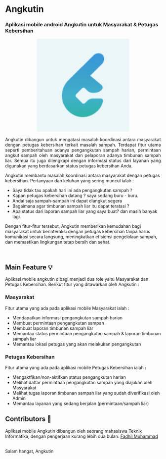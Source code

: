 # Angkutin
### Aplikasi mobile android Angkutin untuk Masyarakat & Petugas Kebersihan
<!-- BACKGROUND PROJECT -->
<p align="center">
<img width="300px" src="https://github.com/angkutin/angkutin-mobile/blob/master/assets/logo.png"> 

  <br>
  <p align="justify">
Angkutin dibangun untuk mengatasi masalah koordinasi antara masyarakat dengan petugas kebersihan terkait masalah sampah. Terdapat fitur utama seperti pemberitahuan adanya pengangkutan sampah harian, permintaan angkut sampah oleh masyarakat dan pelaporan adanya timbunan sampah liar. Semua itu juga dilengkapi dengan informasi status dari layanan yang digunakan yang berdasarkan status petugas kebersihan Anda.

Angkutin membantu masalah koordinasi antara masyarakat dengan petugas kebersihan. Pertanyaan dan keluhan yang sering muncul ialah :
- Saya tidak tau apakah hari ini ada pengangkutan sampah ?
- Kapan petugas kebersihan datang ? saya sedang buru - buru.
- Andai saja sampah-sampah ini dapat diangkut segera
- Bagaimana agar timbunan sampah liar itu dapat teratasi ?
- Apa status dari laporan sampah liar yang saya buat?
dan masih banyak lagi.

Dengan fitur-fitur tersebut, Angkutin memberikan kemudahan bagi masyarakat untuk berinteraksi dengan petugas kebersihan tanpa harus komunikasi secara langsung, meningkatkan efisiensi pengelolaan sampah, dan memastikan lingkungan tetap bersih dan sehat.
  </p>
</p>
<br>

<!-- Feature -->
## Main Feature :bulb:
Aplikasi mobile angkutin dibagi menjadi dua role yaitu Masyarakat dan Petugas Kebersihan. Berikut fitur yang ditawarkan oleh Angkutin :
### Masyarakat
Fitur utama yang ada pada aplikasi mobile Masyarakat ialah :
- Mendapatkan informasi pengangkutan sampah harian
- Membuat permintaan pengangkutan sampah
- Membuat laporan timbunan sampah liar
- Memantau status permintaan pengangkutan sampah & laporan timbunan sampah liar
- Memantau lokasi petugas yang akan melakukan pengangkutan 

  
### Petugas Kebersihan
Fitur utama yang ada pada aplikasi mobile Petugas Kebersihan ialah :
- Mengaktfikan/non-aktifkan status pengangkutan harian
- Melihat daftar permintaan pengangkutan sampah yang diajukan oleh Masyarakat
- Melihat tugas laporan timbunan sampah liar yang sudah diverifikasi oleh Admin
- Memantau layanan yang sedang berjalan (permintaan/sampah liar)


<!-- Contributor -->
## Contributors :brain:
Aplikasi mobile Angkutin dibangun oleh seorang mahasiswa Teknik Informatika, dengan pengerjaan kurang lebih dua bulan.
[Fadhil Muhammad](https://www.linkedin.com/in/fadhil-muhammad79/)

<br>
Salam hangat, Angkutin
